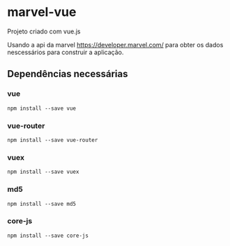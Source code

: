 # marvel-vue

Projeto criado com vue.js

Usando a api da marvel https://developer.marvel.com/ para obter os dados nescessários para construir a aplicação.

## Dependências necessárias

### vue
```
npm install --save vue
```
### vue-router
```
npm install --save vue-router
```

### vuex
```
npm install --save vuex
```

### md5
```
npm install --save md5
```

### core-js
```
npm install --save core-js
```
